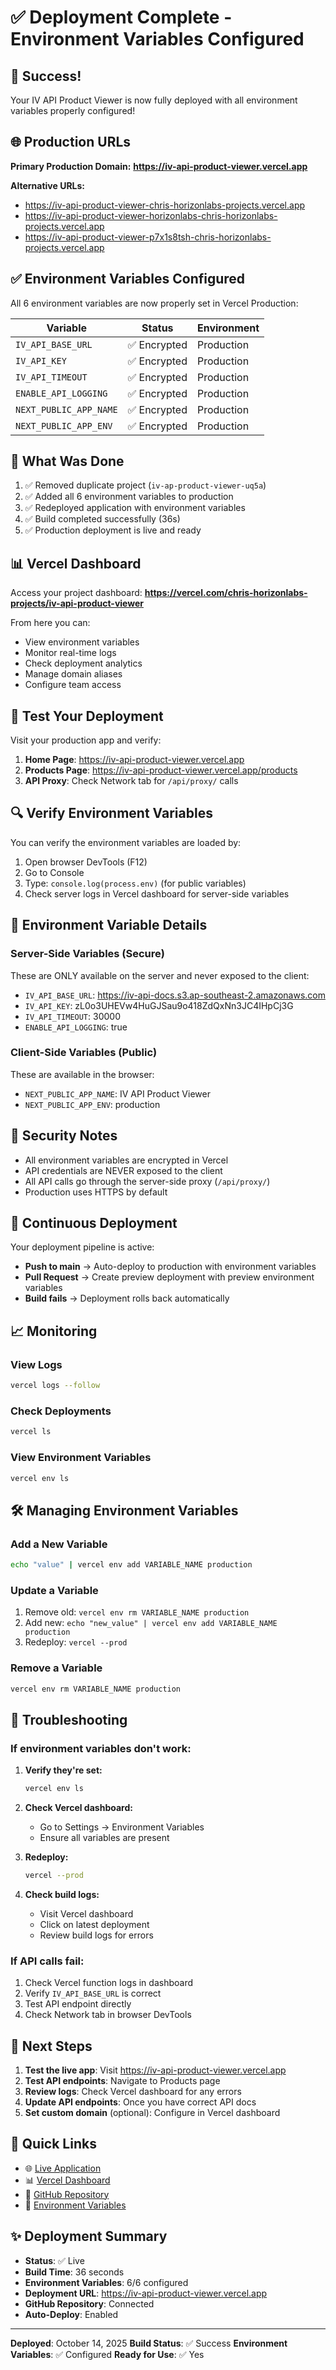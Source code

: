 # ✅ Deployment Complete - Environment Variables Configured

## 🎉 Success!

Your IV API Product Viewer is now fully deployed with all environment variables properly configured!

## 🌐 Production URLs

**Primary Production Domain:**
**https://iv-api-product-viewer.vercel.app**

**Alternative URLs:**
- https://iv-api-product-viewer-chris-horizonlabs-projects.vercel.app
- https://iv-api-product-viewer-horizonlabs-chris-horizonlabs-projects.vercel.app
- https://iv-api-product-viewer-p7x1s8tsh-chris-horizonlabs-projects.vercel.app

## ✅ Environment Variables Configured

All 6 environment variables are now properly set in Vercel Production:

| Variable | Status | Environment |
|----------|--------|-------------|
| `IV_API_BASE_URL` | ✅ Encrypted | Production |
| `IV_API_KEY` | ✅ Encrypted | Production |
| `IV_API_TIMEOUT` | ✅ Encrypted | Production |
| `ENABLE_API_LOGGING` | ✅ Encrypted | Production |
| `NEXT_PUBLIC_APP_NAME` | ✅ Encrypted | Production |
| `NEXT_PUBLIC_APP_ENV` | ✅ Encrypted | Production |

## 🚀 What Was Done

1. ✅ Removed duplicate project (`iv-ap-product-viewer-uq5a`)
2. ✅ Added all 6 environment variables to production
3. ✅ Redeployed application with environment variables
4. ✅ Build completed successfully (36s)
5. ✅ Production deployment is live and ready

## 📊 Vercel Dashboard

Access your project dashboard:
**https://vercel.com/chris-horizonlabs-projects/iv-api-product-viewer**

From here you can:
- View environment variables
- Monitor real-time logs
- Check deployment analytics
- Manage domain aliases
- Configure team access

## 🧪 Test Your Deployment

Visit your production app and verify:

1. **Home Page**: https://iv-api-product-viewer.vercel.app
2. **Products Page**: https://iv-api-product-viewer.vercel.app/products
3. **API Proxy**: Check Network tab for `/api/proxy/` calls

## 🔍 Verify Environment Variables

You can verify the environment variables are loaded by:

1. Open browser DevTools (F12)
2. Go to Console
3. Type: `console.log(process.env)` (for public variables)
4. Check server logs in Vercel dashboard for server-side variables

## 📝 Environment Variable Details

### Server-Side Variables (Secure)
These are ONLY available on the server and never exposed to the client:

- `IV_API_BASE_URL`: https://iv-api-docs.s3.ap-southeast-2.amazonaws.com
- `IV_API_KEY`: zL0o3UHEVw4HuGJSau9o418ZdQxNn3JC4IHpCj3G
- `IV_API_TIMEOUT`: 30000
- `ENABLE_API_LOGGING`: true

### Client-Side Variables (Public)
These are available in the browser:

- `NEXT_PUBLIC_APP_NAME`: IV API Product Viewer
- `NEXT_PUBLIC_APP_ENV`: production

## 🔐 Security Notes

- All environment variables are encrypted in Vercel
- API credentials are NEVER exposed to the client
- All API calls go through the server-side proxy (`/api/proxy/`)
- Production uses HTTPS by default

## 🔄 Continuous Deployment

Your deployment pipeline is active:

- **Push to main** → Auto-deploy to production with environment variables
- **Pull Request** → Create preview deployment with preview environment variables
- **Build fails** → Deployment rolls back automatically

## 📈 Monitoring

### View Logs
```bash
vercel logs --follow
```

### Check Deployments
```bash
vercel ls
```

### View Environment Variables
```bash
vercel env ls
```

## 🛠️ Managing Environment Variables

### Add a New Variable
```bash
echo "value" | vercel env add VARIABLE_NAME production
```

### Update a Variable
1. Remove old: `vercel env rm VARIABLE_NAME production`
2. Add new: `echo "new_value" | vercel env add VARIABLE_NAME production`
3. Redeploy: `vercel --prod`

### Remove a Variable
```bash
vercel env rm VARIABLE_NAME production
```

## 🚨 Troubleshooting

### If environment variables don't work:

1. **Verify they're set:**
   ```bash
   vercel env ls
   ```

2. **Check Vercel dashboard:**
   - Go to Settings → Environment Variables
   - Ensure all variables are present

3. **Redeploy:**
   ```bash
   vercel --prod
   ```

4. **Check build logs:**
   - Visit Vercel dashboard
   - Click on latest deployment
   - Review build logs for errors

### If API calls fail:

1. Check Vercel function logs in dashboard
2. Verify `IV_API_BASE_URL` is correct
3. Test API endpoint directly
4. Check Network tab in browser DevTools

## 📱 Next Steps

1. **Test the live app**: Visit https://iv-api-product-viewer.vercel.app
2. **Test API endpoints**: Navigate to Products page
3. **Review logs**: Check Vercel dashboard for any errors
4. **Update API endpoints**: Once you have correct API docs
5. **Set custom domain** (optional): Configure in Vercel dashboard

## 🎯 Quick Links

- 🌐 [Live Application](https://iv-api-product-viewer.vercel.app)
- 📊 [Vercel Dashboard](https://vercel.com/chris-horizonlabs-projects/iv-api-product-viewer)
- 🔧 [GitHub Repository](https://github.com/ck-horizonlabs/IV-AP-Product-viewer)
- 📖 [Environment Variables](https://vercel.com/chris-horizonlabs-projects/iv-api-product-viewer/settings/environment-variables)

## ✨ Deployment Summary

- **Status**: ✅ Live
- **Build Time**: 36 seconds
- **Environment Variables**: 6/6 configured
- **Deployment URL**: https://iv-api-product-viewer.vercel.app
- **GitHub Repository**: Connected
- **Auto-Deploy**: Enabled

---

**Deployed**: October 14, 2025
**Build Status**: ✅ Success
**Environment Variables**: ✅ Configured
**Ready for Use**: ✅ Yes
